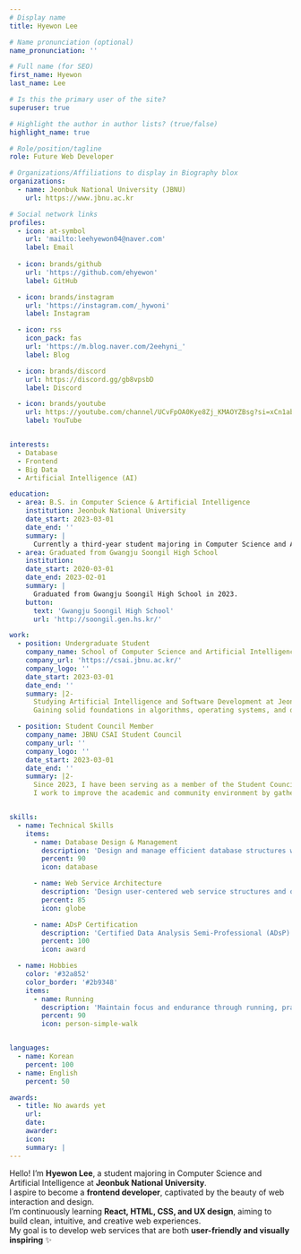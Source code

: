 ```yaml
---
# Display name
title: Hyewon Lee

# Name pronunciation (optional)
name_pronunciation: ''

# Full name (for SEO)
first_name: Hyewon
last_name: Lee

# Is this the primary user of the site?
superuser: true

# Highlight the author in author lists? (true/false)
highlight_name: true

# Role/position/tagline
role: Future Web Developer

# Organizations/Affiliations to display in Biography blox
organizations:
  - name: Jeonbuk National University (JBNU)
    url: https://www.jbnu.ac.kr

# Social network links
profiles:
  - icon: at-symbol
    url: 'mailto:leehyewon04@naver.com'
    label: Email
    
  - icon: brands/github
    url: 'https://github.com/ehyewon'
    label: GitHub

  - icon: brands/instagram
    url: 'https://instagram.com/_hywoni'
    label: Instagram

  - icon: rss
    icon_pack: fas
    url: 'https://m.blog.naver.com/2eehyni_'
    label: Blog

  - icon: brands/discord
    url: https://discord.gg/gb8vpsbD
    label: Discord

  - icon: brands/youtube
    url: https://youtube.com/channel/UCvFpOA0Kye8Zj_KMAOYZBsg?si=xCn1ab6CNrYmHEa1
    label: YouTube


interests:
  - Database
  - Frontend
  - Big Data
  - Artificial Intelligence (AI)

education:
  - area: B.S. in Computer Science & Artificial Intelligence
    institution: Jeonbuk National University
    date_start: 2023-03-01
    date_end: ''
    summary: |
      Currently a third-year student majoring in Computer Science and Artificial Intelligence at Jeonbuk National University.
  - area: Graduated from Gwangju Soongil High School
    institution: 
    date_start: 2020-03-01
    date_end: 2023-02-01
    summary: |
      Graduated from Gwangju Soongil High School in 2023.
    button:
      text: 'Gwangju Soongil High School'
      url: 'http://soongil.gen.hs.kr/'

work:
  - position: Undergraduate Student
    company_name: School of Computer Science and Artificial Intelligence, JBNU
    company_url: 'https://csai.jbnu.ac.kr/'
    company_logo: ''
    date_start: 2023-03-01
    date_end: ''
    summary: |2-
      Studying Artificial Intelligence and Software Development at Jeonbuk National University.
      Gaining solid foundations in algorithms, operating systems, and databases while actively participating in various projects and coding study groups.

  - position: Student Council Member
    company_name: JBNU CSAI Student Council
    company_url: ''
    company_logo: ''
    date_start: 2023-03-01
    date_end: ''
    summary: |2-
      Since 2023, I have been serving as a member of the Student Council, contributing to planning and managing departmental events.
      I work to improve the academic and community environment by gathering feedback and facilitating communication among students.


skills:
  - name: Technical Skills
    items:
      - name: Database Design & Management
        description: 'Design and manage efficient database structures with strong understanding of SQL and data modeling.'
        percent: 90
        icon: database

      - name: Web Service Architecture
        description: 'Design user-centered web service structures and organize backend logic and data flow efficiently.'
        percent: 85
        icon: globe

      - name: ADsP Certification
        description: 'Certified Data Analysis Semi-Professional (ADsP) — understanding of data analysis basics, statistics, and analytical processes.'
        percent: 100
        icon: award

  - name: Hobbies
    color: '#32a852'
    color_border: '#2b9348'
    items:
      - name: Running
        description: 'Maintain focus and endurance through running, practicing consistency and self-discipline.'
        percent: 90
        icon: person-simple-walk


languages:
  - name: Korean
    percent: 100
  - name: English
    percent: 50

awards:
  - title: No awards yet
    url: 
    date: 
    awarder: 
    icon: 
    summary: |
---
```

Hello! I’m **Hyewon Lee**, a student majoring in Computer Science and Artificial Intelligence at **Jeonbuk National University**.  
I aspire to become a **frontend developer**, captivated by the beauty of web interaction and design.  
I’m continuously learning **React, HTML, CSS, and UX design**, aiming to build clean, intuitive, and creative web experiences.  
My goal is to develop web services that are both **user-friendly and visually inspiring** ✨
